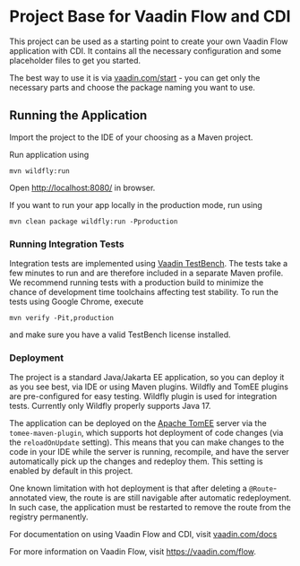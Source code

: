 # Project Base for Vaadin Flow and CDI

This project can be used as a starting point to create your own Vaadin Flow application with CDI.
It contains all the necessary configuration and some placeholder files to get you started.

The best way to use it is via [vaadin.com/start](https://vaadin.com/start) - you can get only the necessary parts and choose the package naming you want to use.

## Running the Application

Import the project to the IDE of your choosing as a Maven project. 

Run application using
```
mvn wildfly:run
```

Open [http://localhost:8080/](http://localhost:8080/) in browser.

If you want to run your app locally in the production mode, run using
```
mvn clean package wildfly:run -Pproduction
```

### Running Integration Tests

Integration tests are implemented using [Vaadin TestBench](https://vaadin.com/testbench). The tests take a few minutes to run and are therefore included in a separate Maven profile. We recommend running tests with a production build to minimize the chance of development time toolchains affecting test stability. To run the tests using Google Chrome, execute

`mvn verify -Pit,production`

and make sure you have a valid TestBench license installed.

### Deployment

The project is a standard Java/Jakarta EE application, so you can deploy it as you see best, via IDE or using Maven plugins. Wildfly and TomEE plugins are pre-configured for easy testing. Wildfly plugin is used for integration tests. Currently only Wildfly properly supports Java 17.

The application can be deployed on the [Apache TomEE](http://tomee.apache.org/) server via the `tomee-maven-plugin`, which supports hot deployment of code changes (via the `reloadOnUpdate` setting).
This means that you can make changes to the code in your IDE while the server is running, recompile, and have the server automatically pick up the changes and redeploy them.
This setting is enabled by default in this project.

One known limitation with hot deployment is that after deleting a `@Route`-annotated view, the route is are still navigable after automatic redeployment.
In such case, the application must be restarted to remove the route from the registry permanently.   

For documentation on using Vaadin Flow and CDI, visit [vaadin.com/docs](https://vaadin.com/docs/v14/flow/cdi/tutorial-cdi-basic.html)

For more information on Vaadin Flow, visit https://vaadin.com/flow.
